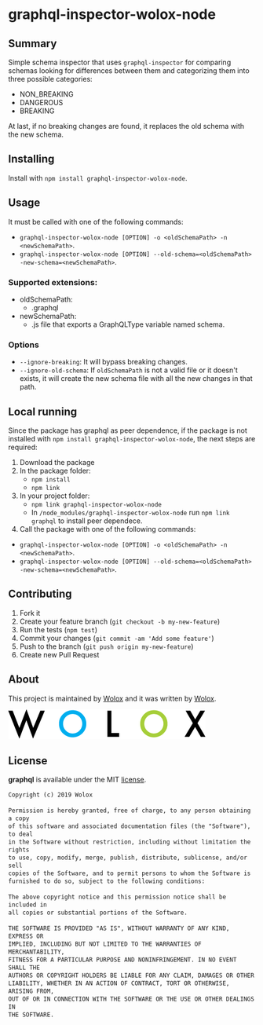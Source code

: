 # graphql-inspector-wolox-node

## Summary
Simple schema inspector that uses `graphql-inspector` for comparing schemas looking for differences between them and categorizing them into three possible categories:
* NON_BREAKING
* DANGEROUS
* BREAKING

At last, if no breaking changes are found, it replaces the old schema with the new schema.

## Installing
Install with `npm install graphql-inspector-wolox-node`.

## Usage
It must be called with one of the following commands: 
  * `graphql-inspector-wolox-node [OPTION] -o <oldSchemaPath> -n <newSchemaPath>`.
  * `graphql-inspector-wolox-node [OPTION] --old-schema=<oldSchemaPath> -new-schema=<newSchemaPath>`.

### Supported extensions: 
* oldSchemaPath:
  * .graphql
* newSchemaPath:
  * .js file that exports a GraphQLType variable named schema.

### Options
* `--ignore-breaking`: It will bypass breaking changes.
* `--ignore-old-schema`: If `oldSchemaPath` is not a valid file or it doesn't exists, it will create the new schema file with all the new changes in that path. 


## Local running

Since the package has graphql as peer dependence, if the package is not installed with `npm install graphql-inspector-wolox-node`, the next steps are required:

1. Download the package
2. In the package folder:
    * `npm install`
    * `npm link`
3. In your project folder:
    * `npm link graphql-inspector-wolox-node`
    * In `/node_modules/graphql-inspector-wolox-node` run `npm link graphql` to install peer dependece.
4. Call the package with one of the following commands: 
  * `graphql-inspector-wolox-node [OPTION] -o <oldSchemaPath> -n <newSchemaPath>`.
  * `graphql-inspector-wolox-node [OPTION] --old-schema=<oldSchemaPath> -new-schema=<newSchemaPath>`.


## Contributing

1. Fork it
2. Create your feature branch (`git checkout -b my-new-feature`)
3. Run the tests (`npm test`)
4. Commit your changes (`git commit -am 'Add some feature'`)
5. Push to the branch (`git push origin my-new-feature`)
6. Create new Pull Request

## About

This project is maintained by [Wolox](https://github.com/wolox) and it was written by [Wolox](http://www.wolox.com.ar).

![Wolox](https://raw.githubusercontent.com/Wolox/press-kit/master/logos/logo_banner.png)

## License

**graphql** is available under the MIT [license](LICENSE.md).

    Copyright (c) 2019 Wolox

    Permission is hereby granted, free of charge, to any person obtaining a copy
    of this software and associated documentation files (the "Software"), to deal
    in the Software without restriction, including without limitation the rights
    to use, copy, modify, merge, publish, distribute, sublicense, and/or sell
    copies of the Software, and to permit persons to whom the Software is
    furnished to do so, subject to the following conditions:

    The above copyright notice and this permission notice shall be included in
    all copies or substantial portions of the Software.

    THE SOFTWARE IS PROVIDED "AS IS", WITHOUT WARRANTY OF ANY KIND, EXPRESS OR
    IMPLIED, INCLUDING BUT NOT LIMITED TO THE WARRANTIES OF MERCHANTABILITY,
    FITNESS FOR A PARTICULAR PURPOSE AND NONINFRINGEMENT. IN NO EVENT SHALL THE
    AUTHORS OR COPYRIGHT HOLDERS BE LIABLE FOR ANY CLAIM, DAMAGES OR OTHER
    LIABILITY, WHETHER IN AN ACTION OF CONTRACT, TORT OR OTHERWISE, ARISING FROM,
    OUT OF OR IN CONNECTION WITH THE SOFTWARE OR THE USE OR OTHER DEALINGS IN
    THE SOFTWARE.
